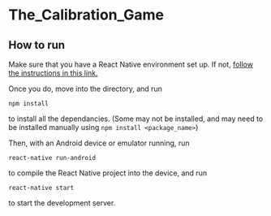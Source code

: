 # The_Calibration_Game
## How to run
Make sure that you have a React Native environment set up.  If not, [follow the instructions in this link.](https://reactnative.dev/docs/environment-setup)

Once you do, move into the directory, and run

`npm install`

to install all the dependancies. 
(Some may not be installed, and may need to be installed manually using `npm install <package_name>`)

Then, with an Android device or emulator running, run 

`react-native run-android`

to compile the React Native project into the device, and run

`react-native start`

to start the development server.
